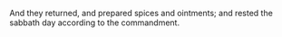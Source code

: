 And they returned, and prepared spices and ointments; and rested the sabbath day according to the commandment.
